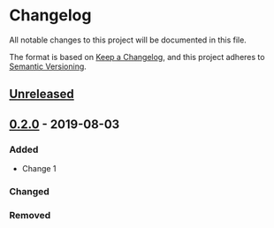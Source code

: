 # Changelog
All notable changes to this project will be documented in this file.

The format is based on [Keep a Changelog](https://keepachangelog.com/en/1.0.0/),
and this project adheres to [Semantic Versioning](https://semver.org/spec/v2.0.0.html).

## [Unreleased](https://github.com/olivierlacan/keep-a-changelog/compare/0.2.0...HEAD)

## [0.2.0](https://github.com/olivierlacan/keep-a-changelog/compare/0.1.0...0.2.0) - 2019-08-03
### Added
- Change 1

### Changed

### Removed

